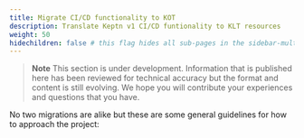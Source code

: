 ```yaml
---
title: Migrate CI/CD functionality to KOT
description: Translate Keptn v1 CI/CD funtionality to KLT resources
weight: 50
hidechildren: false # this flag hides all sub-pages in the sidebar-multicard.html
---
```


> **Note**
This section is under development.
Information that is published here has been reviewed for technical accuracy
but the format and content is still evolving.
We hope you will contribute your experiences
and questions that you have.

No two migrations are alike but these are some general guidelines
for how to approach the project:

